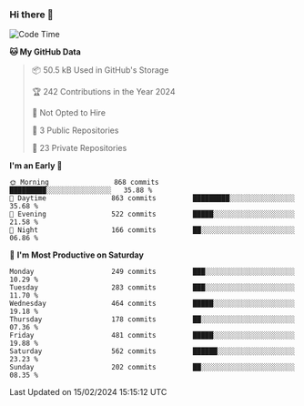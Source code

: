 ### Hi there 👋
<!--START_SECTION:waka-->
![Code Time](http://img.shields.io/badge/Code%20Time-434%20hrs%2010%20mins-blue)

**🐱 My GitHub Data** 

> 📦 50.5 kB Used in GitHub's Storage 
 > 
> 🏆 242 Contributions in the Year 2024
 > 
> 🚫 Not Opted to Hire
 > 
> 📜 3 Public Repositories 
 > 
> 🔑 23 Private Repositories 
 > 
**I'm an Early 🐤** 

```text
🌞 Morning                868 commits         █████████░░░░░░░░░░░░░░░░   35.88 % 
🌆 Daytime                863 commits         █████████░░░░░░░░░░░░░░░░   35.68 % 
🌃 Evening                522 commits         █████░░░░░░░░░░░░░░░░░░░░   21.58 % 
🌙 Night                  166 commits         ██░░░░░░░░░░░░░░░░░░░░░░░   06.86 % 
```
📅 **I'm Most Productive on Saturday** 

```text
Monday                   249 commits         ███░░░░░░░░░░░░░░░░░░░░░░   10.29 % 
Tuesday                  283 commits         ███░░░░░░░░░░░░░░░░░░░░░░   11.70 % 
Wednesday                464 commits         █████░░░░░░░░░░░░░░░░░░░░   19.18 % 
Thursday                 178 commits         ██░░░░░░░░░░░░░░░░░░░░░░░   07.36 % 
Friday                   481 commits         █████░░░░░░░░░░░░░░░░░░░░   19.88 % 
Saturday                 562 commits         ██████░░░░░░░░░░░░░░░░░░░   23.23 % 
Sunday                   202 commits         ██░░░░░░░░░░░░░░░░░░░░░░░   08.35 % 
```



 Last Updated on 15/02/2024 15:15:12 UTC
<!--END_SECTION:waka-->

<!--
**BrianCurliss/BrianCurliss** is a ✨ _special_ ✨ repository because its `README.md` (this file) appears on your GitHub profile.

Here are some ideas to get you started:

- 🔭 I’m currently working on ...
- 🌱 I’m currently learning ...
- 👯 I’m looking to collaborate on ...
- 🤔 I’m looking for help with ...
- 💬 Ask me about ...
- 📫 How to reach me: ...
- 😄 Pronouns: ...
- ⚡ Fun fact: ...
-->
